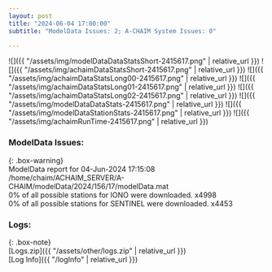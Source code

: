 ```yaml
---
layout: post
title: "2024-06-04 17:00:00"
subtitle: "ModelData Issues: 2; A-CHAIM System Issues: 0"

---
```


![]({{ "/assets/img/modelDataDataStatsShort-2415617.png" | relative_url }})
![]({{ "/assets/img/achaimDataStatsShort-2415617.png" | relative_url }})
![]({{ "/assets/img/achaimDataStatsLong00-2415617.png" | relative_url }})
![]({{ "/assets/img/achaimDataStatsLong01-2415617.png" | relative_url }})
![]({{ "/assets/img/achaimDataStatsLong02-2415617.png" | relative_url }})
![]({{ "/assets/img/modelDataDataStats-2415617.png" | relative_url }})
![]({{ "/assets/img/modelDataStationStats-2415617.png" | relative_url }})
![]({{ "/assets/img/achaimRunTime-2415617.png" | relative_url }})


### ModelData Issues:  
  
{: .box-warning}  
 ModelData report for 04-Jun-2024 17:15:08   
 /home/chaim/ACHAIM_SERVER/A-CHAIM/modelData/2024/156/17/modelData.mat   
 0% of all possible stations for IONO were downloaded. x4998   
 0% of all possible stations for SENTINEL were downloaded. x4453   
  


### Logs:  
  
{: .box-note}  
[Logs.zip]({{ "/assets/other/logs.zip" | relative_url }})  
[Log Info]({{ "/logInfo" | relative_url }})  
